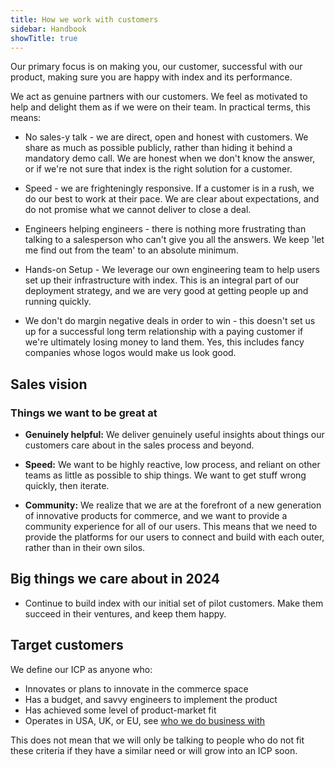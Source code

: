 ```yaml
---
title: How we work with customers
sidebar: Handbook
showTitle: true
---
```


Our primary focus is on making you, our customer, successful with our product, making sure you are happy with index and its performance.

We act as genuine partners with our customers. We feel as motivated to help and delight them as if we were on their team. In practical terms, this means:

- No sales-y talk - we are direct, open and honest with customers. We share as much as possible publicly, rather than hiding it behind a mandatory demo call. We are honest when we don't know the answer, or if we're not sure that index is the right solution for a customer.

- Speed - we are frighteningly responsive. If a customer is in a rush, we do our best to work at their pace. We are clear about expectations, and do not promise what we cannot deliver to close a deal. 

- Engineers helping engineers - there is nothing more frustrating than talking to a salesperson who can't give you all the answers. We keep 'let me find out from the team' to an absolute minimum.

- Hands-on Setup - We leverage our own engineering team to help users set up their infrastructure with index. This is an integral part of our deployment strategy, and we are very good at getting people up and running quickly.

- We don't do margin negative deals in order to win - this doesn't set us up for a successful long term relationship with a paying customer if we're ultimately losing money to land them. Yes, this includes fancy companies whose logos would make us look good. 

## Sales vision 

### Things we want to be great at

- **Genuinely helpful:** We deliver genuinely useful insights about things our customers care about in the sales process and beyond.

- **Speed:** We want to be highly reactive, low process, and reliant on other teams as little as possible to ship things. We want to get stuff wrong quickly, then iterate. 

- **Community:** We realize that we are at the forefront of a new generation of innovative products for commerce, and we want to provide a community experience for all of our users. This means that we need to provide the platforms for our users to connect and build with each outer, rather than in their own silos.

## Big things we care about in 2024

- Continue to build index with our initial set of pilot customers. Make them succeed in their ventures, and keep them happy.

## Target customers

We define our ICP as anyone who:
- Innovates or plans to innovate in the commerce space
- Has a budget, and savvy engineers to implement the product
- Has achieved some level of product-market fit
- Operates in USA, UK, or EU, see [who we do business with](/handbook/who-we-do-business-with)

This does not mean that we will only be talking to people who do not fit these criteria if they have a similar need or will grow into an ICP soon.